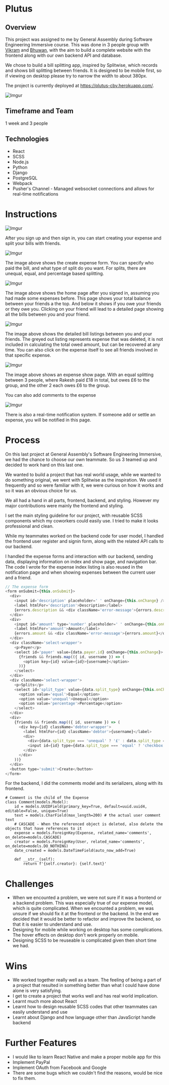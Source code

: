 # Plutus
## Overview
This project was assigned to me by General Assembly during Software Engineering Immersive course. This was done in 3 people group with [Vikram](https://github.com/vikram1510) and [Bhuwan](https://github.com/bhuone-garbu), with the aim to build a complete website with the frontend along with our own backend API and database.

We chose to build a bill splitting app, inspired by Splitwise, which records and shows bill splitting between friends. It is designed to be mobile first, so if viewing on desktop please try to narrow the width to about 380px.

The project is currently deployed at https://plutus-cbv.herokuapp.com/.

![Imgur](https://i.imgur.com/qcd8EoC.png)

## Timeframe and Team
1 week and 3 people

## Technologies
* React
* SCSS
* Node.js
* Python
* Django
* PostgreSQL
* Webpack
* Pusher's Channel - Managed websocket connections and allows for real-time notifications

# Instructions
![Imgur](https://i.imgur.com/m4CDdjs.png)

After you sign up and then sign in, you can start creating your expense and split your bills with friends.

![Imgur](https://i.imgur.com/g1t4kGc.png)

The image above shows the create expense form. You can specify who paid the bill, and what type of split do you want. For splits, there are unequal, equal, and percentage based splitting.

![Imgur](https://i.imgur.com/biPpa1I.png)

The image above shows the home page after you signed in, assuming you had made some expenses before. This page shows your total balance between your friends a the top. And below it shows if you owe your friends or they owe you. Clicking on your friend will lead to a detailed page showing all the bills between you and your friend.

![Imgur](https://i.imgur.com/iZzp55J.png)

The image above shows the detailed bill listings between you and your friends. The greyed out listing represents expense that was deleted, it is not included in calculating the total owed amount, but can be recovered at any time. You can also click on the expense itself to see all friends involved in that specific expense.

![Imgur](https://i.imgur.com/4S9bFWd.png)

The image above shows an expense show page. With an equal splitting between 3 people, where Rakesh paid £18 in total, but owes £6 to the group, and the other 2 each owes £6 to the group.

You can also add comments to the expense

![Imgur](https://i.imgur.com/pJyga8I.png)

There is also a real-time notification system. If someone add or settle an expense, you will be notified in this page.

# Process
On this last project at General Assembly's Software Engineering Immersive, we had the chance to choose our own teammate. So us 3 teamed up and decided to work hard on this last one.

We wanted to build a project that has real world usage, while we wanted to do something original, we went with Splitwise as the inspiration. We used it frequently and so were familiar with it, we were curious on how it works and so it was an obvious choice for us.

We all had a hand in all parts, frontend, backend, and styling. However my major contributions were mainly the frontend and styling.

I set the main styling guideline for our project, with reusable SCSS components which my coworkers could easily use. I tried to make it looks professional and clean.

While my teammates worked on the backend code for user model, I handled the frontend user register and signin form, along with the related API calls to our backend.

I handled the expense forms and interaction with our backend, sending data, displaying information on index and show page, and navigation bar. The code I wrote for the expense index listing is also reused in the notification page and when showing expenses between the current user and a friend.
```js
// The expense form
<form onSubmit={this.onSubmit}>
  <div>
    <input id='description' placeholder=' ' onChange={this.onChange} />
    <label htmlFor='description'>Description</label>
    {errors.description && <div className='error-message'>{errors.description}</div>}
  </div>
  <div>
    <input id='amount' type='number' placeholder=' ' onChange={this.onChange} />
    <label htmlFor='amount'>Amount</label>
    {errors.amount && <div className='error-message'>{errors.amount}</div>}
  </div>
  <div className='select-wrapper'>
    <p>Payer</p>
    <select id='payer' value={data.payer.id} onChange={this.onChange}>
      {friends && friends.map(({ id, username }) => (
        <option key={id} value={id}>{username}</option>
      ))}
    </select>
  </div>
  <div className='select-wrapper'>
    <p>Splits</p>
    <select id='split_type' value={data.split_type} onChange={this.onChange}>
      <option value='equal'>Equal</option>
      <option value='unequal'>Unequal</option>
      <option value='percentage'>Percentage</option>
    </select>
  </div>
  <div>
    {friends && friends.map(({ id, username }) => (
      <div key={id} className='debtor-wrapper'>
        <label htmlFor={id} className='debtor'>{username}</label>
        <div>
          <div>{data.split_type === 'unequal' ? '£' : data.split_type === 'percentage' ? '%' : null}</div>
          <input id={id} type={data.split_type === 'equal' ? 'checkbox' : 'number'} placeholder='0' onChange={this.onSplitChange} />
        </div>
      </div>
    ))}
  </div>
  <button type='submit'>Create</button>
</form>
```

For the backend, I did the comments model and its serializers, along with its frontend.
```py3
# Comment is the child of the Expense
class Comment(models.Model):
    id = models.UUIDField(primary_key=True, default=uuid.uuid4, editable=False, unique=True)
    text = models.CharField(max_length=200) # the actual user comment text
    # CASCADE - When the referenced object is deleted, also delete the objects that have references to it
    expense = models.ForeignKey(Expense, related_name='comments', on_delete=models.CASCADE)
    creator = models.ForeignKey(User, related_name='comments', on_delete=models.DO_NOTHING)
    date_created = models.DateTimeField(auto_now_add=True)

    def __str__(self):
        return f'{self.creator}: {self.text}'
```



# Challenges
* When we encounted a problem, we were not sure if it was a frontend or a backend problem. This was especially true of our expense model, which is quite complicated. When we encounted a problem, we was unsure if we should fix it at the frontend or the backend. In the end we decided that it would be better to refactor and improve the backend, so that it is easier to understand and use.
* Designing for mobile while working on desktop has some complications. The hover effects on desktop don't work properly on mobile.
* Designing SCSS to be reuseable is complicated given then short time we had.

# Wins
* We worked together really well as a team. The feeling of being a part of a project that resulted in something better than what I could have done alone is very satisfying.
* I get to create a project that works well and has real world implication.
* Learnt much more about React
* Learnt how to design reusable SCSS codes that other teammates can easily understand and use
* Learnt about Django and how language other than JavaScript handle backend

# Further Features
* I would like to learn React Native and make a proper mobile app for this
* Implement PayPal
* Implement OAuth from Facebook and Google
* There are some bugs which we couldn't find the reasons, would be nice to fix them.
